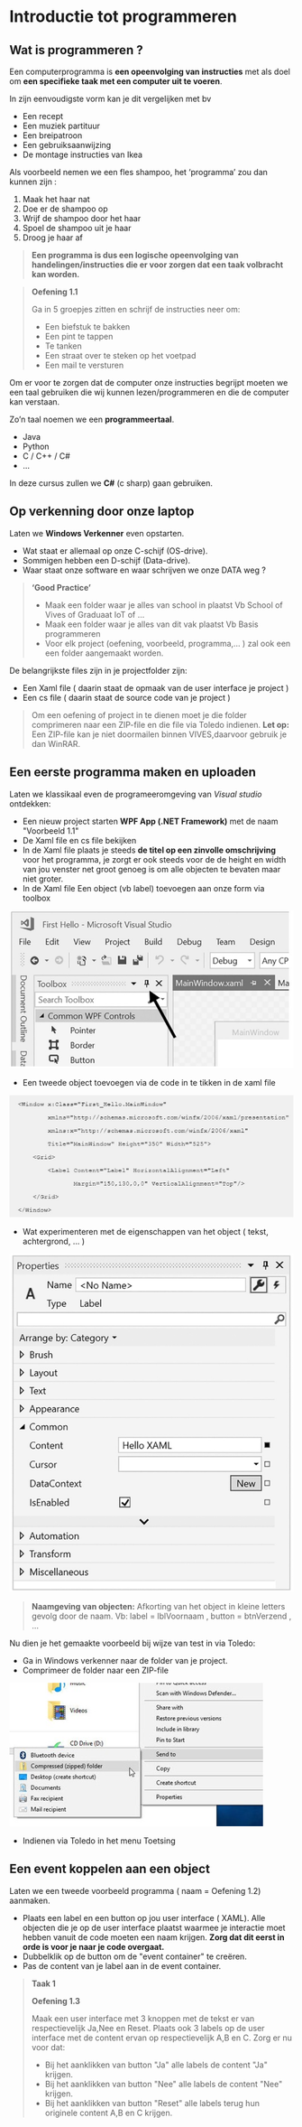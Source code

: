 # Introductie tot programmeren

## Wat is programmeren ?

Een computerprogramma is **een opeenvolging van instructies** met als doel om **een specifieke taak met een computer uit te voeren**.

In zijn eenvoudigste vorm kan je dit vergelijken met bv 
* Een recept
* Een muziek partituur
* Een breipatroon
* Een gebruiksaanwijzing
* De montage instructies van Ikea

Als voorbeeld nemen we een fles shampoo, het ‘programma’ zou dan kunnen zijn :

1. Maak het haar nat
2. Doe er de shampoo op
3. Wrijf de shampoo door het haar
4. Spoel de shampoo uit je haar
5. Droog je haar af

> **Een programma is dus een logische opeenvolging van handelingen/instructies die er voor zorgen dat een taak volbracht kan worden.**

>**Oefening 1.1**
>
> Ga in 5 groepjes zitten en schrijf de instructies neer om: 
>* Een biefstuk te bakken
>* Een pint te tappen
>* Te tanken
>* Een straat over te steken op het voetpad
>* Een mail te versturen

Om er voor te zorgen dat de computer onze instructies begrijpt moeten we een taal gebruiken die wij kunnen lezen/programmeren en die de computer kan verstaan.

Zo’n taal noemen we een **programmeertaal**. 

* Java
* Python
* C / C++ / C#
* …

In deze cursus zullen we **C#** (c sharp) gaan gebruiken.

## Op verkenning door onze laptop
Laten we **Windows Verkenner** even opstarten.
* Wat staat er allemaal op onze C-schijf (OS-drive).
* Sommigen hebben een D-schijf (Data-drive).
* Waar staat onze software en waar schrijven we onze DATA weg ?

> **‘Good Practice’** 
>* Maak een folder waar je alles van school in plaatst
Vb School of Vives of Graduaat IoT of …
>* Maak een folder waar je alles van dit vak plaatst
Vb Basis programmeren
>* Voor elk project (oefening, voorbeeld, programma,… ) zal ook een een folder aangemaakt worden.

De belangrijkste files zijn in je projectfolder zijn:
* Een Xaml file ( daarin staat de opmaak van de user interface je project )
* Een cs file ( daarin staat de source code van je project )
> Om een oefening of project in te dienen moet je die folder comprimeren naar een ZIP-file en die file via Toledo indienen.
**Let op:** Een ZIP-file kan je niet doormailen binnen VIVES,daarvoor gebruik je dan WinRAR. 

## Een eerste programma maken en uploaden

Laten we klassikaal even de programeeromgeving van *Visual studio* ontdekken:
* Een nieuw project starten **WPF App (.NET Framework)** met de naam "Voorbeeld 1.1"
* De Xaml file en cs file bekijken
* In de Xaml file plaats je steeds **de titel op een zinvolle omschrijving** voor het programma, je zorgt er ook steeds voor de de height en width van jou venster net groot genoeg is om alle objecten te bevaten maar niet groter.
* In de Xaml file Een object (vb label) toevoegen aan onze form via toolbox

![download](./images/afbeelding2.jpg)
* Een tweede object toevoegen via de code in te tikken in de xaml file

![download](./images/afbeelding3.jpg)
* Wat experimenteren met de eigenschappen van het object ( tekst, achtergrond, … )

![download](./images/afbeelding4.jpg)

> **Naamgeving van objecten:**
Afkorting van het object in kleine letters gevolg door de naam.
Vb: label = lblVoornaam , button = btnVerzend , …

Nu dien je het gemaakte voorbeeld bij wijze van test in via Toledo:
* Ga in Windows verkenner naar de folder van je project.
* Comprimeer de folder naar een ZIP-file

![download](./images/afbeelding1.jpg)
* Indienen via Toledo in het menu Toetsing

## Een event koppelen aan een object

Laten we een tweede voorbeeld programma ( naam = Oefening 1.2) aanmaken.
* Plaats een label en een button op jou user interface ( XAML). Alle objecten die je op de user interface plaatst waarmee je interactie moet hebben vanuit de code moeten een naam krijgen. **Zorg dat dit eerst in orde is voor je naar je code overgaat.**
* Dubbelklik op de button om de "event container" te creëren.
* Pas de content van je label aan in de event container.

> **Taak 1**
>
>**Oefening 1.3**
>
> Maak een user interface met 3 knoppen met de tekst er van respectievelijk Ja,Nee en Reset. Plaats ook 3 labels op de user interface met de content ervan op respectievelijk A,B en C.
> Zorg er nu voor dat:
> * Bij het aanklikken van button "Ja" alle labels de content "Ja" krijgen.
> * Bij het aanklikken van button "Nee" alle labels de content "Nee" krijgen.
> * Bij het aanklikken van button "Reset" alle labels terug hun originele content A,B en C krijgen.


